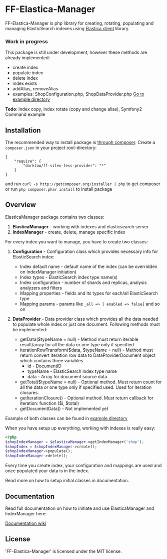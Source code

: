 FF-Elastica-Manager
================

FF-Elastica-Manager is php library for creating, rotating, populating and managing ElasticSearch indexes using [Elastica client](https://github.com/ruflin/Elastica) library.

### Work in progress

This package is still under development, however these methods are already implemented:

* create index
* populate index
* delete index
* index exists
* addAlias, removeAlias
* examples: ShopConfiguration.php, ShopDataProvider.php [Go to example directory](https://github.com/darklow/ff-elastica-manager/tree/master/example)

**Todo**: Index copy, index rotate (copy and change alias), Symfony2 Command example

## Installation
The recommended way to install package is [through composer](http://getcomposer.org). Create a `composer.json` in your project root-directory:

    {
        "require": {
            "darklow/ff-silex-less-provider": "*"
        }
    }

and run ```curl -s http://getcomposer.org/installer | php``` to get composer or run ```php composer.phar install``` to install package


## Overview

ElasticaManager package contains two classes:

1. **ElasticaManager** - working with indexes and elasticsearch server
2. **IndexManager** - create, delete, manage specific index

For every index you want to manage, you have to create two classes:

1. **Configuration** - Configuration class which provides necessary info for ElasticSearch index:
    * Index default name - default name of the index (can be overridden on IndexManager initiation)
    * Index types - ElasticSearch index type name(s)
    * Index configuration - number of shards and replicas, analysis analyzers and filters
    * Mapping properties - fields and its types for each/all ElasticSearch type
    * Mapping params - params like ```_all => [ enabled => false]``` and so on

2. **DataProvider** - Data provider class which provides all the data needed to populate whole index or just one document.
Following methods must be implemented:

    * getData($typeName = null) - Method must return iterable result/array for all the data or one type only if specified
    * iterationRowTransform($data, $typeName = null) - Method must return convert iteration row data to DataProviderDocument object which contains three variables
        * id - DocumentID
        * typeName - ElasticSearch index type name
        * data - Array for document source data
    * getTotal($typeName = null) - Optional method. Must return count for all the data or one type only if specified used. Used for iteration closures.
    * getIterationClosure() - Optional method. Must return callback for iteration: function ($i, $total)
    * getDocumentData() - Not implemented yet

Example of both classes can be found in [example directory](https://github.com/darklow/ff-elastica-manager/tree/master/example)

When you have setup up everything, working with indexes is really easy:

```php
<?php
$shopIndexManager = $elasticaManager->getIndexManager('shop');
$shopIndex = $shopIndexManager->create();
$shopIndexManager->populate();
$shopIndexManager->delete();

```

Every time you create index, your configuration and mappings are used and once populated your data is in the index.

Read more on how to setup initial classes in documentation.

## Documentation

Read full documentation on how to initiate and use ElasticaManager and IndexManager here:

[Documentation wiki](https://github.com/darklow/ff-elastica-manager/wiki)


## License

'FF-Elastica-Manager' is licensed under the MIT license.

